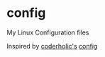 config
======

My Linux Configuration files

Inspired by [coderholic's](https://github.com/coderholic) [config]( https://github.com/coderholic/config)

